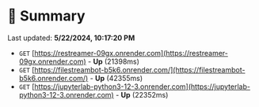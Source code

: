# 📖 Summary
Last updated: **5/22/2024, 10:17:20 PM**

- `GET` [https://restreamer-09gx.onrender.com](https://restreamer-09gx.onrender.com) - **Up** (21398ms)
- `GET` [https://filestreambot-b5k6.onrender.com/](https://filestreambot-b5k6.onrender.com/) - **Up** (42355ms)
- `GET` [https://jupyterlab-python3-12-3.onrender.com](https://jupyterlab-python3-12-3.onrender.com) - **Up** (22352ms)
